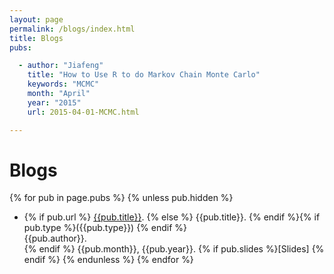```yaml
---
layout: page
permalink: /blogs/index.html
title: Blogs
pubs:

  - author: "Jiafeng"
    title: "How to Use R to do Markov Chain Monte Carlo"
    keywords: "MCMC"
    month: "April"
    year: "2015"
    url: 2015-04-01-MCMC.html

---
```


# Blogs

{% for pub in page.pubs %}
{% unless pub.hidden %}
  - {% if pub.url %} [{{pub.title}}]({{pub.url}}).
    {% else %} {{pub.title}}.
    {% endif %}{% if pub.type %}({{pub.type}})
    {% endif %}<br>
    {{pub.author}}.<br>
    {% endif %} {{pub.month}}, {{pub.year}}. {% if pub.slides %}[Slides]
    {% endif %}
{% endunless %}
{% endfor %}

